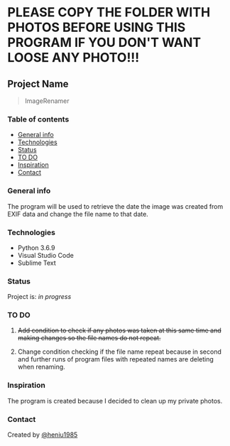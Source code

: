 # __PLEASE COPY THE FOLDER WITH PHOTOS BEFORE USING THIS PROGRAM IF YOU DON'T WANT LOOSE ANY PHOTO!!!__

## Project Name

> ImageRenamer

### Table of contents

* [General info](#general-info)
* [Technologies](#technologies)
* [Status](#status)
* [TO DO](#to-do)
* [Inspiration](#inspiration)
* [Contact](#contact)

### General info

The program will be used to retrieve the date the image was created from EXIF data and change the file name to that date.

### Technologies

* Python 3.6.9
* Visual Studio Code
* Sublime Text

### Status

Project is: _in progress_

### TO DO

1. ~~Add condition to check if any photos was taken at this same time and making changes so the file names do not repeat.~~

2. Change condition checking if the file name repeat because in second and further runs of program files with repeated names are deleting when renaming.

### Inspiration

The program is created because I decided to clean up my private photos.

### Contact

Created by [@heniu1985](https://github.com/heniu1985)
